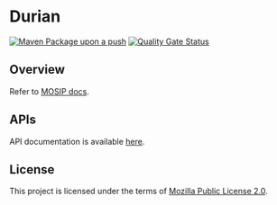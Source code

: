 # Durian 
[![Maven Package upon a push](https://github.com/mosip/durian/actions/workflows/push_trigger.yml/badge.svg?branch=release-1.2.0.1)](https://github.com/mosip/durian/actions/workflows/push_trigger.yml)
[![Quality Gate Status](https://sonarcloud.io/api/project_badges/measure?branch=release-1.2.0.1&project=mosip_durian&metric=alert_status)](https://sonarcloud.io/dashboard?branch=release-1.2.0.1&id=mosip_durian)


## Overview
Refer to [MOSIP docs](https://docs.mosip.io/1.2.0/modules/datashare).

## APIs
API documentation is available [here](https://docs.mosip.io/1.2.0/api).

## License
This project is licensed under the terms of [Mozilla Public License 2.0](LICENSE).

